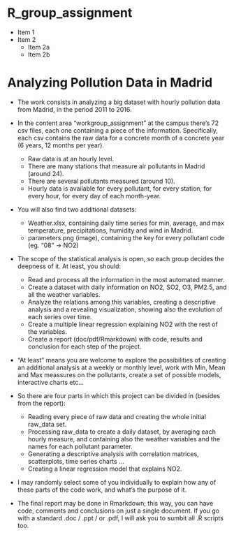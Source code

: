 # R_group_assignment
* Item 1
* Item 2
    + Item 2a
    + Item 2b
# Analyzing Pollution Data in Madrid
* The work consists in analyzing a big dataset with hourly pollution data from Madrid, in the period 2011 to 2016. 

* In the content area “workgroup_assignment” at the campus there’s 72 csv files, each one containing a piece of the information.     Specifically, each csv contains the raw data for a concrete month of a concrete year (6 years, 12 months per year). 
    + Raw data is at an hourly level. 
    + There are many stations that measure air pollutants in Madrid (around 24). 
    + There are several pollutants measured (around 10).  
    + Hourly data is available for every pollutant, for every station, for every hour, for every day of each month-year.  

* You will also find two additional datasets: 
    + Weather.xlsx, containing daily time series for min, average, and max temperature, precipitations, humidity and wind in Madrid. 
    + parameters.png (image), containing the key for every pollutant code (eg. “08” -> NO2)  

* The scope of the statistical analysis is open, so each group decides the deepness of it. At least, you should:  
    + Read and process all the information in the most automated manner.  
    + Create a dataset with daily information on NO2, SO2, O3, PM2.5, and all the weather variables. 
    + Analyze the relations among this variables, creating a descriptive analysis and a revealing visualization, showing also the evolution  of each series over time.  
    + Create a multiple linear regression explaining NO2 with the rest of the variables. 
    + Create a report (doc/pdf/Rmarkdown) with code, results and conclusion for each step of the project.  

* “At least” means you are welcome to explore the possibilities of creating an additional analysis at a weekly or monthly level, work with Min, Mean and Max meassures on the pollutants, create a set of possible models, interactive charts etc…   

* So there are four parts in which this project can be divided in (besides from the report): 
    + Reading every piece of raw data and creating the whole initial raw_data set.  
    + Processing raw_data to create a daily dataset, by averaging each hourly measure, and containing also the weather variables and the names for each pollutant parameter.  
    + Generating a descriptive analysis with correlation matrices, scatterplots, time series charts … 
    + Creating a linear regression model that explains NO2.  
* I may randomly select some of you individually to explain how any of these parts of the code work, and what’s the purpose of it.  

* The final report may be done in Rmarkdown; this way, you can have code, comments and conclusions on just a single document. If you go with a standard .doc / .ppt / or .pdf, I will ask you to sumbit all .R scripts too.   
